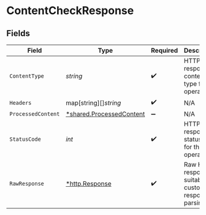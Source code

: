 # ContentCheckResponse


## Fields

| Field                                                                      | Type                                                                       | Required                                                                   | Description                                                                |
| -------------------------------------------------------------------------- | -------------------------------------------------------------------------- | -------------------------------------------------------------------------- | -------------------------------------------------------------------------- |
| `ContentType`                                                              | *string*                                                                   | :heavy_check_mark:                                                         | HTTP response content type for this operation                              |
| `Headers`                                                                  | map[string][]*string*                                                      | :heavy_check_mark:                                                         | N/A                                                                        |
| `ProcessedContent`                                                         | [*shared.ProcessedContent](../../../pkg/models/shared/processedcontent.md) | :heavy_minus_sign:                                                         | N/A                                                                        |
| `StatusCode`                                                               | *int*                                                                      | :heavy_check_mark:                                                         | HTTP response status code for this operation                               |
| `RawResponse`                                                              | [*http.Response](https://pkg.go.dev/net/http#Response)                     | :heavy_check_mark:                                                         | Raw HTTP response; suitable for custom response parsing                    |